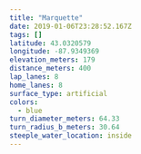 ```yaml
---
title: "Marquette"
date: 2019-01-06T23:28:52.167Z
tags: []
latitude: 43.0320579
longitude: -87.9349369
elevation_meters: 179
distance_meters: 400
lap_lanes: 8
home_lanes: 8
surface_type: artificial
colors: 
  - blue
turn_diameter_meters: 64.33
turn_radius_b_meters: 30.64
steeple_water_location: inside
---
```


